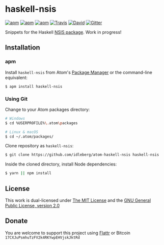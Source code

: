 # haskell-nsis

[![apm](https://img.shields.io/apm/l/haskell-nsis.svg?style=flat-square)](https://atom.io/packages/haskell-nsis)
[![apm](https://img.shields.io/apm/v/haskell-nsis.svg?style=flat-square)](https://atom.io/packages/haskell-nsis)
[![apm](https://img.shields.io/apm/dm/haskell-nsis.svg?style=flat-square)](https://atom.io/packages/haskell-nsis)
[![Travis](https://img.shields.io/travis/idleberg/atom-haskell-nsis.svg?style=flat-square)](https://travis-ci.org/idleberg/atom-haskell-nsis)
[![David](https://img.shields.io/david/dev/idleberg/atom-haskell-nsis.svg?style=flat-square)](https://david-dm.org/idleberg/atom-haskell-nsis?type=dev)
[![Gitter](https://img.shields.io/badge/chat-Gitter-ed1965.svg?style=flat-square)](https://gitter.im/NSIS-Dev/Atom)

Snippets for the Haskell [NSIS package](https://hackage.haskell.org/package/nsis). Work in progress!

## Installation

### apm

Install `haskell-nsis` from Atom's [Package Manager](http://flight-manual.atom.io/using-atom/sections/atom-packages/) or the command-line equivalent:

`$ apm install haskell-nsis`

### Using Git

Change to your Atom packages directory:

```bash
# Windows
$ cd %USERPROFILE%\.atom\packages

# Linux & macOS
$ cd ~/.atom/packages/
```

Clone repository as `haskell-nsis`:

```bash
$ git clone https://github.com/idleberg/atom-haskell-nsis haskell-nsis
```

Inside the cloned directory, install Node dependencies:

```bash
$ yarn || npm install
```

## License

This work is dual-licensed under [The MIT License](https://opensource.org/licenses/MIT) and the [GNU General Public License, version 2.0](https://opensource.org/licenses/GPL-2.0)

## Donate

You are welcome to support this project using [Flattr](https://flattr.com/submit/auto?user_id=idleberg&url=https://github.com/idleberg/atom-haskell-nsis) or Bitcoin `17CXJuPsmhuTzFV2k4RKYwpEHVjskJktRd`